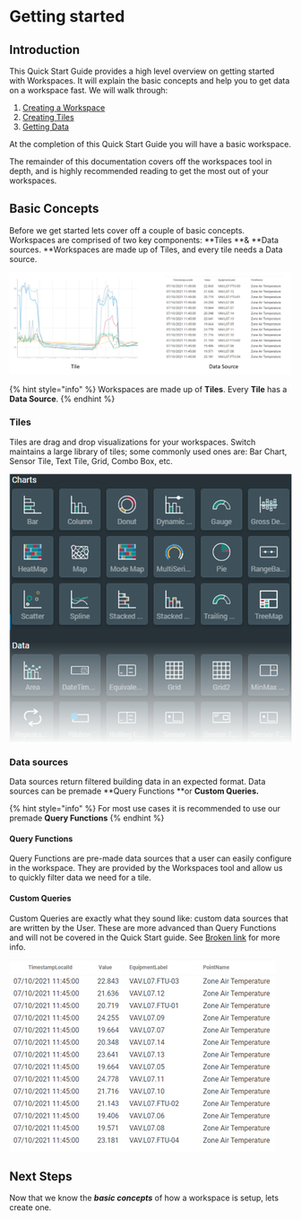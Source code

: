 # Getting started

## Introduction

This Quick Start Guide provides a high level overview on getting started with Workspaces. It will explain the basic concepts and help you to get data on a workspace fast. We will walk through:

1. [Creating a Workspace](create-a-workspace.md)
2. [Creating Tiles](create-a-tile.md)
3. [Getting Data](get-some-data.md)

At the completion of this Quick Start Guide you will have a basic workspace.

The remainder of this documentation covers off the workspaces tool in depth, and is highly recommended reading to get the most out of your workspaces.

## Basic Concepts

Before we get started lets cover off a couple of basic concepts. Workspaces are comprised of two key components: **Tiles **& **Data sources. **Workspaces are made up of Tiles, and every tile needs a Data source.

![](<../.gitbook/assets/image (33).png>)

{% hint style="info" %}
Workspaces are made up of **Tiles**. Every **Tile** has a **Data Source**.
{% endhint %}

### Tiles

Tiles are drag and drop visualizations for your workspaces. Switch maintains a large library of tiles; some commonly used ones are: Bar Chart, Sensor Tile, Text Tile, Grid, Combo Box, etc.

![Workspaces tiles](<../.gitbook/assets/image (32).png>)

### Data sources

Data sources return filtered building data in an expected format. Data sources can be premade **Query Functions **or **Custom Queries.**

{% hint style="info" %}
For most use cases it is recommended to use our premade **Query Functions**
{% endhint %}

#### **Query Functions**

Query Functions are pre-made data sources that a user can easily configure in the workspace. They are provided by the Workspaces tool and allow us to quickly filter data we need for a tile.

#### Custom Queries

Custom Queries are exactly what they sound like: custom data sources that are written by the User. These are more advanced than Query Functions and will not be covered in the Quick Start guide. See [Broken link](broken-reference "mention") for more info.



![Building data returned by datasource](<../.gitbook/assets/image (27).png>)

## Next Steps

Now that we know the _**basic concepts**_ of how a workspace is setup, lets create one.
